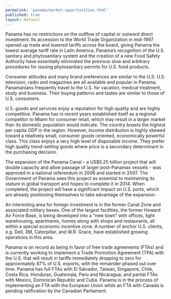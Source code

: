 ```yaml
---
permalink: 'panama/market-opportunities.html'
published: true
layout: default
---
```

Panama has no restrictions on the outflow of capital or outward direct investment. Its accession to the World Trade Organization in mid-1997 opened up trade and lowered tariffs across the board, giving Panama the lowest average tariff rate in Latin America. Panama’s recognition of the U.S. sanitary and phytosanitary system and the creation of a new Food Safety Authority have essentially eliminated the previous slow and arbitrary procedures for issuing phytosanitary permits for U.S. food products.

Consumer attitudes and many brand preferences are similar to the U.S. U.S. television, radio and magazines are all available and popular in Panama. Panamanians frequently travel to the U.S. for vacation, medical treatment, study and business. Their buying patterns and tastes are similar to those of U.S. consumers.

U.S. goods and services enjoy a reputation for high quality and are highly competitive. Panama has in recent years established itself as a regional competitor to Miami for consumer retail, which may result in a larger market than its domestic population would indicate. The country boasts the highest per capita GDP in the region. However, income distribution is highly skewed toward a relatively small, consumer goods-oriented, economically powerful class. This class enjoys a very high level of disposable income. They prefer high quality trend-setting goods where price is a secondary determinant in the purchasing decision.

The expansion of the Panama Canal – a US$5.25 billion project that will double capacity and allow passage of larger post-Panamax vessels - was approved in a national referendum in 2006 and started in 2007. The Government of Panama sees this project as essential to maintaining its stature in global transport and hopes to complete it in 2014. When completed, the project will have a significant impact on U.S. ports, which are already positioning themselves to take advantage of the expansion.

An interesting area for foreign investment is in the former Canal Zone and associated military bases. One of the largest facilities, the former Howard Air Force Base, is being developed into a “new town” with offices, light warehousing, apartments, homes along with shops and restaurants, all within a special economic incentive zone. A number of anchor U.S. clients, e.g. Dell, 3M, Caterpillar, and W.R. Grace, have established growing operations in this area.

Panama is on record as being in favor of free trade agreements (FTAs) and is currently working to implement a Trade Promotion Agreement (TPA) with the U.S. that will result in tariffs immediately dropping to zero for approximately 87% of U.S. exports, with the remainder phased out over time. Panama has full FTAs with El Salvador, Taiwan, Singapore, Chile, Costa Rica, Honduras, Guatemala, Peru and Nicaragua; and partial FTAs with Mexico, Dominican Republic and Cuba. Panama is in the process of implementing an FTA with the European Union while an FTA with Canada is pending ratification by the Canadian Parliament.
